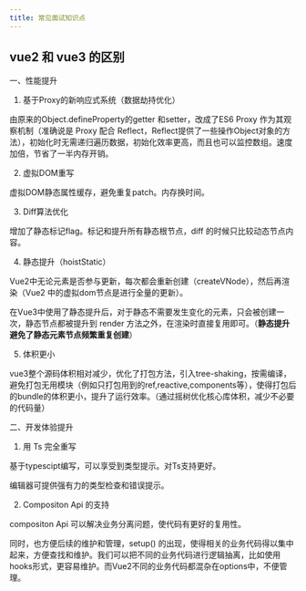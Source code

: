 ```yaml
---
title: 常见面试知识点
---
```


## vue2 和 vue3 的区别

一、性能提升

1. 基于Proxy的新响应式系统（数据劫持优化）

由原来的Object.defineProperty的getter 和setter，改成了ES6 Proxy 作为其观察机制（准确说是 Proxy 配合 Reflect，Reflect提供了一些操作Object对象的方法），初始化时无需递归遍历数据，初始化效率更高，而且也可以监控数组。速度加倍，节省了一半内存开销。

2. 虚拟DOM重写

虚拟DOM静态属性缓存，避免重复patch。内存换时间。

3. Diff算法优化

增加了静态标记flag。标记和提升所有静态根节点，diff 的时候只⽐较动态节点内容。

4. 静态提升（hoistStatic）

Vue2中无论元素是否参与更新，每次都会重新创建（createVNode），然后再渲染（Vue2 中的虚拟dom节点是进⾏全量的更新）。

在Vue3中使用了静态提升后，对于静态不需要发生变化的元素，只会被创建一次，静态节点都被提升到 render ⽅法之外，在渲染时直接复用即可。（**静态提升避免了静态元素节点频繁重复创建**）

5. 体积更小

vue3整个源码体积相对减少，优化了打包方法，引入tree-shaking，按需编译，避免打包无用模块（例如只打包用到的ref,reactive,components等），使得打包后的bundle的体积更小，提升了运行效率。（通过摇树优化核⼼库体积，减少不必要的代码量）

二、开发体验提升

1. 用 Ts 完全重写

基于typescipt编写，可以享受到类型提示。对Ts支持更好。

编辑器可提供强有力的类型检查和错误提示。

2. Compositon Api 的支持

compositon Api 可以解决业务分离问题，使代码有更好的复用性。

同时，也方便后续的维护和管理，setup() 的出现，使得相关的业务代码得以集中起来，方便查找和维护。我们可以把不同的业务代码进行逻辑抽离，比如使用hooks形式，更容易维护。而Vue2不同的业务代码都混杂在options中，不便管理。
